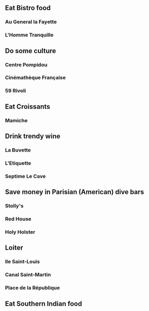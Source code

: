## Eat Bistro food

### Au General la Fayette

### L'Homme Tranquille

## Do some culture

### Centre Pompidou 

### Cinémathèque Française

### 59 Rivoli

## Eat Croissants

### Mamiche

## Drink trendy wine

### La Buvette

### L'Etiquette

### Septime Le Cave

## Save money in Parisian (American) dive bars

### Stolly's

### Red House

### Holy Holster

## Loiter

### Ile Saint-Louis

### Canal Saint-Martin

### Place de la République

## Eat Southern Indian food
